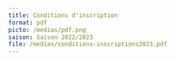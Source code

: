 ```yaml
---
title: Conditions d'inscription
format: pdf
picto: /medias/pdf.png
saison: Saison 2022/2023
file: /medias/conditions-inscriptions2023.pdf
---
```

